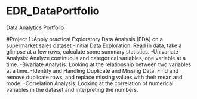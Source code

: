 # EDR_DataPortfolio
Data Analytics Portfolio

#Project 1 :Apply practical Exploratory Data Analysis (EDA) on a supermarket sales dataset 
-Initial Data Exploration: Read in data, take a glimpse at a few rows, calculate some summary statistics.
-Univariate Analysis: Analyze continuous and categorical variables, one variable at a time.
-Bivariate Analysis: Looking at the relationship between two variables at a time.
-Identify and Handling Duplicate and Missing Data: Find and remove duplicate rows, and replace missing values with their mean and mode.
-Correlation Analysis: Looking at the correlation of numerical variables in the dataset and interpreting the numbers.
